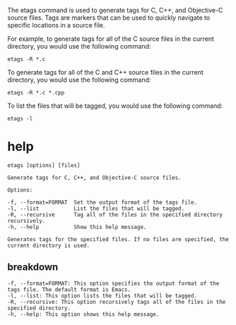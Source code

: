 The etags command is used to generate tags for C, C++, and Objective-C source files. Tags are markers that can be used to quickly navigate to specific locations in a source file.

For example, to generate tags for all of the C source files in the current directory, you would use the following command:

`etags -R *.c`

To generate tags for all of the C and C++ source files in the current directory, you would use the following command:

`etags -R *.c *.cpp`

To list the files that will be tagged, you would use the following command:

`etags -l`


# help 

```
etags [options] [files]

Generate tags for C, C++, and Objective-C source files.

Options:

-f, --format=FORMAT  Set the output format of the tags file.
-l, --list           List the files that will be tagged.
-R, --recursive      Tag all of the files in the specified directory recursively.
-h, --help           Show this help message.

Generates tags for the specified files. If no files are specified, the current directory is used.
```



## breakdown

```
-f, --format=FORMAT: This option specifies the output format of the tags file. The default format is Emacs.
-l, --list: This option lists the files that will be tagged.
-R, --recursive: This option recursively tags all of the files in the specified directory.
-h, --help: This option shows this help message.
```